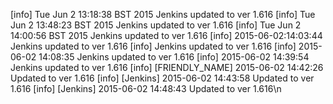 [info] Tue Jun  2 13:18:38 BST 2015 Jenkins updated to ver 1.616
[info] Tue Jun  2 13:48:23 BST 2015 Jenkins updated to ver 1.616
[info] Tue Jun  2 14:00:56 BST 2015 Jenkins updated to ver 1.616
[info] 2015-06-02:14:03:44 Jenkins updated to ver 1.616
[info]  Jenkins updated to ver 1.616
[info] 2015-06-02 14:08:35 Jenkins updated to ver 1.616
[info] 2015-06-02 14:39:54 Jenkins updated to ver 1.616
[info] [FRIENDLY_NAME] 2015-06-02 14:42:26 Updated to ver 1.616
[info] [Jenkins] 2015-06-02 14:43:58 Updated to ver 1.616
[info] [Jenkins] 2015-06-02 14:48:43 Updated to ver 1.616\n
